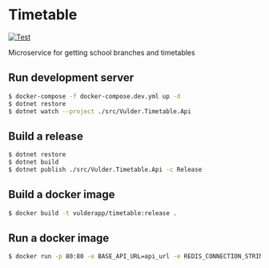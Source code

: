 # Timetable
[![Test](https://github.com/VulderApp/Timetable/actions/workflows/test.yml/badge.svg)](https://github.com/VulderApp/Timetable/actions/workflows/test.yml)

Microservice for getting school branches and timetables 

## Run development server
```bash
$ docker-compose -f docker-compose.dev.yml up -d
$ dotnet restore
$ dotnet watch --project ./src/Vulder.Timetable.Api
```

## Build a release
```bash
$ dotnet restore
$ dotnet build
$ dotnet publish ./src/Vulder.Timetable.Api -c Release
```

## Build a docker image
```bash
$ docker build -t vulderapp/timetable:release .
```
## Run a docker image
```bash
$ docker run -p 80:80 -e BASE_API_URL=api_url -e REDIS_CONNECTION_STRING=connection_string vulderapp/timetable:release
```